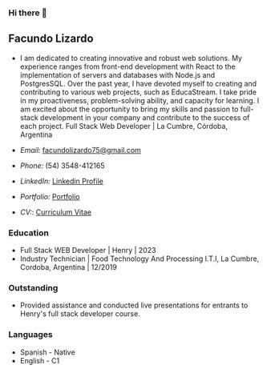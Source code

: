 ### Hi there 👋
## Facundo Lizardo
- I am dedicated to creating innovative and robust web solutions. My experience ranges from front-end development with React to the implementation of servers and databases with Node.js and PostgresSQL. Over the past year, I have devoted myself to creating and contributing to various web projects, such as EducaStream. I take pride in my proactiveness, problem-solving ability, and capacity for learning. I am excited about the opportunity to bring my skills and passion to full-stack development in your company and contribute to the success of each project.
Full Stack Web Developer | La Cumbre, Córdoba, Argentina

- *Email:* [facundolizardo75@gmail.com](mailto:facundolizardo75@gmail.com)
- *Phone:* (54) 3548-412165
- *LinkedIn:* [Linkedin Profile](https://www.linkedin.com/in/facundolizardo/)
- *Portfolio:* [Portfolio](https://facundolizardo.vercel.app/)
- *CV:*: [Curriculum Vitae](https://docs.google.com/document/d/1ZFe7vaJfPOXd_lmddXrbIjsafCzxjSk5vcgBnBeCY9I)

### Education

- Full Stack WEB Developer | Henry | 2023
- Industry Technician | Food Technology And Processing I.T.I, La Cumbre, Cordoba, Argentina | 12/2019

### Outstanding

- Provided assistance and conducted live presentations for entrants to Henry's full stack developer course.

### Languages

- Spanish - Native
- English - C1



